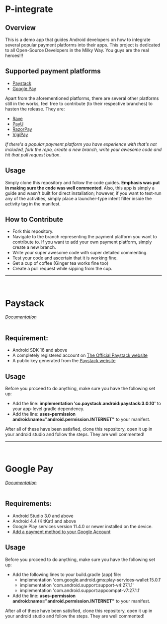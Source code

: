 # P-integrate

## Overview

This is a demo app that guides Android developers on how to integrate several popular payment platforms into their apps. This project is dedicated to all Open-Source Developers in the Milky Way. You guys are the real heroes!!!


## Supported payment platforms
 
 - <a href="#jumpone">Paystack</a>
 - <a href="#jumptwo">Google Pay</a>
 
 Apart from the aforementioned platforms, there are several other platforms still in the works, feel free to contribute (to their respective branches) to hasten the release. They are:
  - <a href="https://github.com/taslimoseni/p-integrate/tree/rave">Rave</a>
  - <a href="https://github.com/taslimoseni/p-integrate/tree/payu">PayU</a>
  - <a href="https://github.com/taslimoseni/p-integrate/tree/razorpay">RazorPay</a>
  - <a href="https://github.com/taslimoseni/p-integrate/tree/vigipay">VigiPay</a>
 
<i>If there's a popular payment platform you have experience with that's not included, fork the repo, create a new branch, write your awesome code and hit that pull request button</i>.


## Usage
Simply clone this repository and follow the code guides. <b>Emphasis was put in making sure the code was well commented</b>. Also, this app is simply a guide and wasn't built for direct installation; however, if you want to test-run any of the activities, simply place a launcher-type intent filter inside the activity tag in the manifest.

## How to Contribute
 - Fork this repository.
 - Navigate to the branch representing the payment platform you want to contribute to. If you want to add your own payment platform, simply create a new branch.
 - Write your super awesome code with super detailed commenting.
 - Test your code and ascertain that it is working fine.
 - Get a cup of coffee (Ginger tea works fine too)
 - Create a pull request while sipping from the cup.
 
 
<hr /><br />

# <div id="jumpone">Paystack

<a href="https://github.com/PaystackHQ/paystack-android"><i>Documentation</i></a><br /><br />

## Requirement:
 
 - Android SDK 16 and above
 - A completely registered account on <a href="http://paystack.com">The Official Paystack website</a>
 - A public key generated from the <a href="http://paystack.com">Paystack website</a>
 
 
## Usage

Before you proceed to do anything, make sure you have the following set up:

<ul>
 <li>Add the line: <b>implementation 'co.paystack.android:paystack:3.0.10'</b> to your app-level gradle dependency.</li>
 <li>Add the line: <b>uses-permission android:name="android.permission.INTERNET"</b> to your manifest.</li>
 
 </ul>
 
 After all of these have been satisfied, clone this repository, open it up in your android studio and follow the steps. They are well commented!
 </div>
 
 
 <hr /><br />

# <div id="jumptwo">Google Pay
 <a href="https://developers.google.com/pay/api/android/"><i>Documentation</i></a><br /><br />

## Requirements:
 

- Android Studio 3.0 and above
- Android 4.4 (KitKat) and above
- Google Play services version 11.4.0 or newer installed on the device.
- <a href="https://support.google.com/payments/answer/6220309">Add a payment method to your Google Account</a>

 
 
## Usage

Before you proceed to do anything, make sure you have the following set up:

<ul>
 <li>Add the following lines to your build.gradle (app) file: 
  
  - implementation 'com.google.android.gms:play-services-wallet:15.0.1'
  - implementation 'com.android.support:support-v4:27.1.1'
  - implementation 'com.android.support:appcompat-v7:27.1.1'
  
 <li>Add the line: <b>uses-permission android:name="android.permission.INTERNET"</b> to your manifest.</li>
 
 </ul>
 
 After all of these have been satisfied, clone this repository, open it up in your android studio and follow the steps. They are well commented!
 
 </div>
